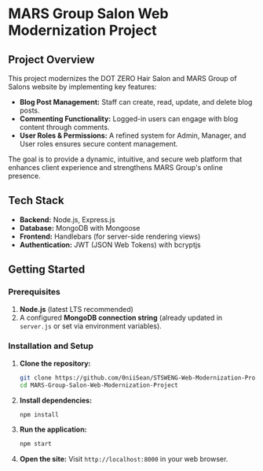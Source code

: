 # MARS Group Salon Web Modernization Project

## Project Overview

This project modernizes the DOT ZERO Hair Salon and MARS Group of Salons website by implementing key features:

*   **Blog Post Management:** Staff can create, read, update, and delete blog posts.
*   **Commenting Functionality:** Logged-in users can engage with blog content through comments.
*   **User Roles & Permissions:** A refined system for Admin, Manager, and User roles ensures secure content management.

The goal is to provide a dynamic, intuitive, and secure web platform that enhances client experience and strengthens MARS Group's online presence.

## Tech Stack

*   **Backend:** Node.js, Express.js
*   **Database:** MongoDB with Mongoose
*   **Frontend:** Handlebars (for server-side rendering views)
*   **Authentication:** JWT (JSON Web Tokens) with bcryptjs

## Getting Started

### Prerequisites

1.  **Node.js** (latest LTS recommended)
2.  A configured **MongoDB connection string** (already updated in `server.js` or set via environment variables).

### Installation and Setup

1.  **Clone the repository:**
    ```bash
    git clone https://github.com/0niiSean/STSWENG-Web-Modernization-Project.git
    cd MARS-Group-Salon-Web-Modernization-Project
    ```

2.  **Install dependencies:**
    ```bash
    npm install
    ```

3.  **Run the application:**
    ```bash
    npm start
    ```

4.  **Open the site:**
    Visit `http://localhost:8000` in your web browser.
